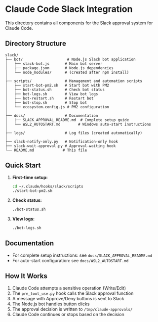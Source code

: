 # Claude Code Slack Integration

This directory contains all components for the Slack approval system for Claude Code.

## Directory Structure

```
slack/
├── bot/                    # Node.js Slack bot application
│   ├── slack-bot.js       # Main bot server
│   ├── package.json       # Node.js dependencies
│   └── node_modules/      # (created after npm install)
│
├── scripts/               # Management and automation scripts
│   ├── start-bot-pm2.sh   # Start bot with PM2
│   ├── bot-status.sh      # Check bot status
│   ├── bot-logs.sh        # View bot logs
│   ├── bot-restart.sh     # Restart bot
│   ├── bot-stop.sh        # Stop bot
│   └── ecosystem.config.js # PM2 configuration
│
├── docs/                  # Documentation
│   ├── SLACK_APPROVAL_README.md  # Complete setup guide
│   └── WSL2_AUTOSTART.md        # Windows auto-start instructions
│
├── logs/                  # Log files (created automatically)
│
├── slack-notify-only.py   # Notification-only hook
├── slack-wait-approval.py # Approval-waiting hook
└── README.md             # This file
```

## Quick Start

1. **First-time setup:**
   ```bash
   cd ~/.claude/hooks/slack/scripts
   ./start-bot-pm2.sh
   ```

2. **Check status:**
   ```bash
   ./bot-status.sh
   ```

3. **View logs:**
   ```bash
   ./bot-logs.sh
   ```

## Documentation

- For complete setup instructions: see `docs/SLACK_APPROVAL_README.md`
- For auto-start configuration: see `docs/WSL2_AUTOSTART.md`

## How It Works

1. Claude Code attempts a sensitive operation (Write/Edit)
2. The `pre_tool_use.py` hook calls the Slack approval function
3. A message with Approve/Deny buttons is sent to Slack
4. The Node.js bot handles button clicks
5. The approval decision is written to `/tmp/claude-approvals/`
6. Claude Code continues or stops based on the decision